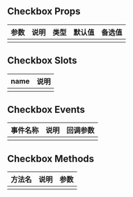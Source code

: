 ## Checkbox Props

| 参数         |   说明         | 类型     | 默认值      | 备选值            |
| ----------- | ------------- | -------- | --------- | ---------------- |
| | | | | |

## Checkbox Slots

|   name  |      说明       |
|  ------  |    ---------   |
| | |

## Checkbox Events

|   事件名称   |    说明   |  回调参数  |
| -------    | --------- |  --------- |
| | | |

## Checkbox Methods

|  方法名  |   说明   |   参数   |
| ------- | ------  |  ------  |
| | | |

